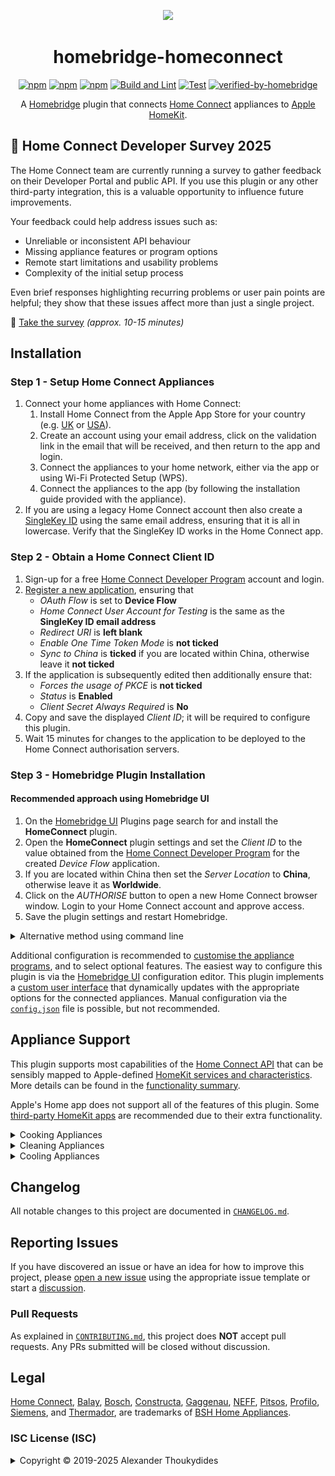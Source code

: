 <p align="center">
  <a href="https://github.com/homebridge/homebridge/wiki/Verified-Plugins"><img src="https://raw.githubusercontent.com/wiki/thoukydides/homebridge-homeconnect/homebridge-homeconnect.png" style="height: 200px; max-width: 100%;"></a>
</p>
<div align=center>

# homebridge-homeconnect

[![npm](https://badgen.net/npm/v/homebridge-homeconnect)](https://www.npmjs.com/package/homebridge-homeconnect)
[![npm](https://badgen.net/npm/dt/homebridge-homeconnect)](https://www.npmjs.com/package/homebridge-homeconnect)
[![npm](https://badgen.net/npm/dw/homebridge-homeconnect)](https://www.npmjs.com/package/homebridge-homeconnect)
[![Build and Lint](https://github.com/thoukydides/homebridge-homeconnect/actions/workflows/build.yml/badge.svg)](https://github.com/thoukydides/homebridge-homeconnect/actions/workflows/build.yml)
[![Test](https://github.com/thoukydides/homebridge-homeconnect/actions/workflows/test.yml/badge.svg)](https://github.com/thoukydides/homebridge-homeconnect/actions/workflows/test.yml)
[![verified-by-homebridge](https://badgen.net/badge/homebridge/verified/purple)](https://github.com/homebridge/homebridge/wiki/Verified-Plugins)

A [Homebridge](https://github.com/homebridge/homebridge) plugin that connects [Home Connect](https://www.home-connect.com) appliances to [Apple HomeKit](https://www.apple.com/home-app/).

</div>

## 📣 Home Connect Developer Survey 2025

The Home Connect team are currently running a survey to gather feedback on their Developer Portal and public API. If you use this plugin or any other third-party integration, this is a valuable opportunity to influence future improvements.

Your feedback could help address issues such as:
* Unreliable or inconsistent API behaviour
* Missing appliance features or program options
* Remote start limitations and usability problems
* Complexity of the initial setup process

Even brief responses highlighting recurring problems or user pain points are helpful; they show that these issues affect more than just a single project.

📝 [Take the survey](https://forms.office.com/e/7tdf0LTPc2) *(approx. 10-15 minutes)*

## Installation

### Step 1 - Setup Home Connect Appliances

1. Connect your home appliances with Home Connect:
   1. Install Home Connect from the Apple App Store for your country (e.g. [UK](https://itunes.apple.com/gb/app/home-connect-app/id901397789) or [USA](https://itunes.apple.com/us/app/home-connect-america/id1134525430)).
   1. Create an account using your email address, click on the validation link in the email that will be received, and then return to the app and login.
   1. Connect the appliances to your home network, either via the app or using Wi-Fi Protected Setup (WPS).
   1. Connect the appliances to the app (by following the installation guide provided with the appliance).
1. If you are using a legacy Home Connect account then also create a [SingleKey ID](https://singlekey-id.com/en/sign-up/) using the same email address, ensuring that it is all in lowercase. Verify that the SingleKey ID works in the Home Connect app.

### Step 2 - Obtain a Home Connect Client ID

1. Sign-up for a free [Home Connect Developer Program](https://developer.home-connect.com/user/register) account and login.
1. [Register a new application](https://developer.home-connect.com/applications/add), ensuring that
   * *OAuth Flow* is set to **Device Flow**
   * *Home Connect User Account for Testing* is the same as the **SingleKey ID email address**
   * *Redirect URI* is **left blank**
   * *Enable One Time Token Mode* is **not ticked**
   * *Sync to China* is **ticked** if you are located within China, otherwise leave it **not ticked**
1. If the application is subsequently edited then additionally ensure that:
   * *Forces the usage of PKCE* is **not ticked**
   * *Status* is **Enabled**
   * *Client Secret Always Required* is **No**
1. Copy and save the displayed *Client ID*; it will be required to configure this plugin.
1. Wait 15 minutes for changes to the application to be deployed to the Home Connect authorisation servers.

### Step 3 - Homebridge Plugin Installation

#### Recommended approach using Homebridge UI

1. On the [Homebridge UI](https://github.com/homebridge/homebridge-config-ui-x) Plugins page search for and install the **HomeConnect** plugin.
1. Open the **HomeConnect** plugin settings and set the *Client ID* to the value obtained from the [Home Connect Developer Program](https://developer.home-connect.com/applications) for the created *Device Flow* application.
1. If you are located within China then set the *Server Location* to **China**, otherwise leave it as **Worldwide**.
1. Click on the *AUTHORISE* button to open a new Home Connect browser window. Login to your Home Connect account and approve access.
1. Save the plugin settings and restart Homebridge.

<details>
<summary>Alternative method using command line</summary>

#### Installation using Command Line

1. Install this plugin using: `npm install -g homebridge-homeconnect`
1. Edit `config.json` and add the HomeConnect platform (see example below).
1. Run (or restart) [Homebridge](https://github.com/homebridge/homebridge).
1. The Homebridge log output will include an authorisation URL. Copy the listed URL into a web browser, login to your Home Connect account, and approve access.

#### Example `config.json`
```JSON
{
    "platforms":
    [{
        "platform":     "HomeConnect",
        "clientid":     "0123456789ABCDEF0123456789ABCDEF0123456789ABCDEF0123456789ABCDEF"
    }]
}
```
The `clientid` should be set to the *Client ID* obtained from the [Home Connect Developer Program](https://developer.home-connect.com/applications) for the created *Device Flow* application.
</details>

Additional configuration is recommended to [customise the appliance programs](https://github.com/thoukydides/homebridge-homeconnect/wiki/Programs), and to select optional features. The easiest way to configure this plugin is via the [Homebridge UI](https://github.com/homebridge/homebridge-config-ui-x) configuration editor. This plugin implements a [custom user interface](https://developers.homebridge.io/#/custom-plugin-ui) that dynamically updates with the appropriate options for the connected appliances. Manual configuration via the [`config.json`](https://github.com/thoukydides/homebridge-homeconnect/wiki/config.json) file is possible, but not recommended.

## Appliance Support

This plugin supports most capabilities of the [Home Connect API](https://developer.home-connect.com/) that can be sensibly mapped to Apple-defined [HomeKit services and characteristics](https://github.com/thoukydides/homebridge-homeconnect/wiki/Functionality). More details can be found in the [functionality summary](https://github.com/thoukydides/homebridge-homeconnect/wiki/Functionality).

Apple's Home app does not support all of the features of this plugin. Some [third-party HomeKit apps](https://github.com/thoukydides/homebridge-homeconnect/wiki/HomeKit-Apps) are recommended due to their extra functionality.

<details>
<summary>Cooking Appliances</summary>

  * **CoffeeMaker:**
    <img align="right" width="100px" height="100px" src="https://raw.githubusercontent.com/thoukydides/homebridge-homeconnect/refs/heads/master/src/homebridge-ui/public/images/icon-coffeemaker.svg">
    * Switch on/off, start/stop programs with preset options, and turn cup warmer on/off.
    * Control child lock.
    * Monitor door, program time remaining, remote control, and general operation status.
    * Automation triggers for bean container empty, water tank empty, drip tray full, milk requires cooling, and for when cleaning/descaling is needed.

  * **CookProcessor:**
    <img align="right" width="100px" height="100px" src="https://raw.githubusercontent.com/thoukydides/homebridge-homeconnect/refs/heads/master/src/homebridge-ui/public/images/icon-cookprocessor.svg">
    * Switch on/off.
    * Monitor program time remaining and general operation status.
    * Automation triggers for finished and aborted.

  * **Hob:**
    <img align="right" width="100px" height="100px" src="https://raw.githubusercontent.com/thoukydides/homebridge-homeconnect/refs/heads/master/src/homebridge-ui/public/images/icon-hob.svg">
    * Control alarm clock and child lock.
    * Monitor power, remote control, and general operation status.
    * Automation triggers for finished, alarm clock finished, and preheat finished.

  * **Hood:**
    <img align="right" width="100px" height="100px" src="https://raw.githubusercontent.com/thoukydides/homebridge-homeconnect/refs/heads/master/src/homebridge-ui/public/images/icon-hood.svg">
    * Switch on/off.
    * Switch fan on/off, set fan speed/intensive levels, select boost mode, and select manual/auto mode.
    * Switch functional light on/off, change brightness, and select colour temperature.
    * Switch ambient light on/off, change brightness, and select colour.
    * Monitor remote control and general operation status.
    * Automation triggers for finished, grease filter nearly saturated, and grease filter saturated.

  * **Microwave:**
    <img align="right" width="100px" height="100px" src="https://raw.githubusercontent.com/thoukydides/homebridge-homeconnect/refs/heads/master/src/homebridge-ui/public/images/icon-microwave.svg">
    * Switch on/off and start/stop programs with preset options.
    * Open or partly open the door.
    * Control child lock.
    * Monitor door, programs, program time remaining, remote control, and general operation status.
    * Automation triggers for finished, and aborted.

  * **Oven:**
    <img align="right" width="100px" height="100px" src="https://raw.githubusercontent.com/thoukydides/homebridge-homeconnect/refs/heads/master/src/homebridge-ui/public/images/icon-oven.svg">
    * Switch on/off and start/stop programs with preset options.
    * Open or partly open the door.
    * Set sabbath mode.
    * Control alarm clock and child lock.
    * Monitor door, programs, program time remaining, remote control, and general operation status.
    * Automation triggers for finished, aborted, alarm clock finished, fast preheat finished, and regular preheat finished.

  * **WarmingDrawer:**
    <img align="right" width="100px" height="100px" src="https://raw.githubusercontent.com/thoukydides/homebridge-homeconnect/refs/heads/master/src/homebridge-ui/public/images/icon-warmingdrawer.svg">
    * Switch on/off and start/stop programs with preset options.
    * Control child lock.
    * Monitor remote control and general operation status.

</details>
<details>
<summary>Cleaning Appliances</summary>

  * **CleaningRobot:**
    <img align="right" width="100px" height="100px" src="https://raw.githubusercontent.com/thoukydides/homebridge-homeconnect/refs/heads/master/src/homebridge-ui/public/images/icon-cleaningrobot.svg">
    * Switch on/off and start/stop programs with preset options.
    * Monitor battery level, battery charging, dock, and general operation status.
    * Automation triggers for finished, aborted, dust box full, stuck, and lost.

  * **Dishwasher:**
    <img align="right" width="100px" height="100px" src="https://raw.githubusercontent.com/thoukydides/homebridge-homeconnect/refs/heads/master/src/homebridge-ui/public/images/icon-dishwasher.svg">
    * Switch on/off and start/stop programs with preset options.
    * Switch ambient light on/off, change brightness, and select colour.
    * Control child lock.
    * Monitor door, program time remaining, remote control, and general operation status.
    * Automation triggers for finished, aborted, salt supply low, and rinse aid supply low.

  * **Dryer:**
    <img align="right" width="100px" height="100px" src="https://raw.githubusercontent.com/thoukydides/homebridge-homeconnect/refs/heads/master/src/homebridge-ui/public/images/icon-dryer.svg">
    * Start/stop programs with preset options.
    * Control child lock.
    * Monitor power, door, program time remaining, remote control, and general operation status.
    * Automation triggers for finished, aborted, and drying finished.

  * **Washer:**
    <img align="right" width="100px" height="100px" src="https://raw.githubusercontent.com/thoukydides/homebridge-homeconnect/refs/heads/master/src/homebridge-ui/public/images/icon-washer.svg">
    * Start/stop programs with preset options.
    * Control child lock.
    * Monitor power, door, program time remaining, remote control, and general operation status.
    * Automation triggers for finished, aborted, i-Dos 1 fill level low, and i-Dos 2 fill level low.

  * **WasherDryer:**
    <img align="right" width="100px" height="100px" src="https://raw.githubusercontent.com/thoukydides/homebridge-homeconnect/refs/heads/master/src/homebridge-ui/public/images/icon-washerdryer.svg">
    * Start/stop programs with preset options.
    * Control child lock.
    * Monitor power, door, program time remaining, remote control, and general operation status.
    * Automation triggers for finished, aborted, i-Dos 1 fill level low, i-Dos 2 fill level low, and drying finished.

</details>
<details>
<summary>Cooling Appliances</summary>

  * **AirConditioner:**
    <img align="right" width="100px" height="100px" src="https://raw.githubusercontent.com/thoukydides/homebridge-homeconnect/refs/heads/master/src/homebridge-ui/public/images/icon-airconditioner.svg">
    * Switch on/off.
    * Switch fan on/off, set fan speed, and select manual/auto mode.

  * **Freezer / FridgeFreezer / Refrigerator:**
    <img align="right" height="100px" src="https://raw.githubusercontent.com/thoukydides/homebridge-homeconnect/refs/heads/master/src/homebridge-ui/public/images/icon-refrigerator.svg">
    <img align="right" height="100px" src="https://raw.githubusercontent.com/thoukydides/homebridge-homeconnect/refs/heads/master/src/homebridge-ui/public/images/icon-fridgefreezer.svg">
    <img align="right" height="100px" src="https://raw.githubusercontent.com/thoukydides/homebridge-homeconnect/refs/heads/master/src/homebridge-ui/public/images/icon-freezer.svg">
    * Set freezer/refrigerator super, eco, sabbath, refrigerator vacation, refrigerator fresh, and ice dispenser modes.
    * Switch interior/exterior light on/off and change brightness.
    * Open the door.
    * Control child lock.
    * Monitor power and door.
    * Automation triggers for freezer/refrigerator door and freezer temperature alarms.

  * **WineCooler:**
    <img align="right" width="100px" height="100px" src="https://raw.githubusercontent.com/thoukydides/homebridge-homeconnect/refs/heads/master/src/homebridge-ui/public/images/icon-winecooler.svg">
    * Set sabbath mode.
    * Control child lock.
    * Monitor power and door.

</details>

## Changelog

All notable changes to this project are documented in [`CHANGELOG.md`](CHANGELOG.md).

## Reporting Issues
          
If you have discovered an issue or have an idea for how to improve this project, please [open a new issue](https://github.com/thoukydides/homebridge-homeconnect/issues/new/choose) using the appropriate issue template or start a [discussion](https://github.com/thoukydides/homebridge-homeconnect/discussions).

### Pull Requests

As explained in [`CONTRIBUTING.md`](https://github.com/thoukydides/.github/blob/master/CONTRIBUTING.md), this project does **NOT** accept pull requests. Any PRs submitted will be closed without discussion.

## Legal

[Home Connect](https://www.home-connect.com), [Balay](https://www.balay.es/), [Bosch](https://www.bosch-home.com/), [Constructa](https://www.constructa.com/), [Gaggenau](https://www.gaggenau.com/), [NEFF](https://www.neff-home.com/), [Pitsos](https://www.pitsos.gr/), [Profilo](https://www.profilo.com/), [Siemens](https://www.siemens-home.bsh-group.com/), and [Thermador](https://www.thermador.com/), are trademarks of [BSH Home Appliances](https://www.bsh-group.com).

### ISC License (ISC)

<details>
<summary>Copyright © 2019-2025 Alexander Thoukydides</summary>

> Permission to use, copy, modify, and/or distribute this software for any purpose with or without fee is hereby granted, provided that the above copyright notice and this permission notice appear in all copies.
>
> THE SOFTWARE IS PROVIDED "AS IS" AND THE AUTHOR DISCLAIMS ALL WARRANTIES WITH REGARD TO THIS SOFTWARE INCLUDING ALL IMPLIED WARRANTIES OF MERCHANTABILITY AND FITNESS. IN NO EVENT SHALL THE AUTHOR BE LIABLE FOR ANY SPECIAL, DIRECT, INDIRECT, OR CONSEQUENTIAL DAMAGES OR ANY DAMAGES WHATSOEVER RESULTING FROM LOSS OF USE, DATA OR PROFITS, WHETHER IN AN ACTION OF CONTRACT, NEGLIGENCE OR OTHER TORTIOUS ACTION, ARISING OUT OF OR IN CONNECTION WITH THE USE OR PERFORMANCE OF THIS SOFTWARE.
</details>